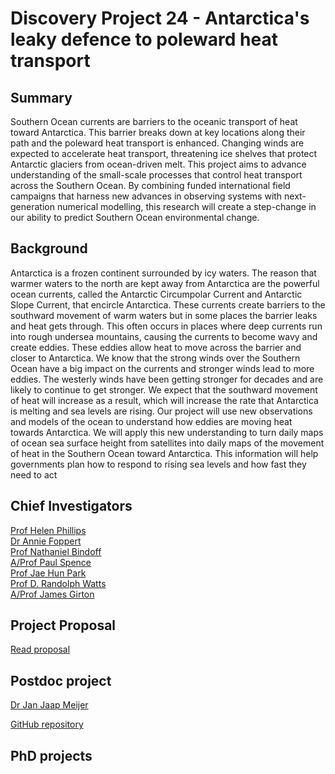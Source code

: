 # Discovery Project 24 - Antarctica's leaky defence to poleward heat transport

## Summary
Southern Ocean currents are barriers to the oceanic transport of heat toward Antarctica. This barrier breaks down at key locations along their path and the poleward heat transport is enhanced. Changing winds are expected to accelerate heat transport, threatening ice shelves that protect Antarctic glaciers from ocean-driven melt. This project aims to advance understanding of the small-scale processes that control heat transport across the Southern Ocean. By combining funded international field campaigns that harness new advances in observing systems with next-generation numerical modelling, this research will create a step-change in our ability to predict Southern Ocean environmental change.

## Background
Antarctica is a frozen continent surrounded by icy waters. The reason that warmer waters to the north are kept away from Antarctica are the powerful ocean currents, called the Antarctic Circumpolar Current and Antarctic Slope Current, that encircle Antarctica. These currents create barriers to the southward movement of warm waters but in some places the barrier leaks and heat gets through. This often occurs in places where deep currents run into rough undersea mountains, causing the currents to become wavy and create eddies. These eddies allow heat to move across the barrier and closer to Antarctica. We know that the strong winds over the Southern Ocean have a big impact on the currents and stronger winds lead to more eddies. The westerly winds have been getting stronger for decades and are likely to continue to get stronger. We expect that the southward movement of heat will increase as a result, which will increase the rate that Antarctica is melting and sea levels are rising. Our project will use new observations and models of the ocean to understand how eddies are moving heat towards Antarctica. We will apply this new understanding to turn daily maps of ocean sea surface height from satellites into daily maps of the movement of heat in the Southern Ocean toward Antarctica. This information will help governments plan how to respond to rising sea levels and how fast they need to act

## Chief Investigators
[Prof Helen Phillips](https://discover.utas.edu.au/H.E.Phillips)  
[Dr Annie Foppert](https://discover.utas.edu.au/Annie.Foppert)  
[Prof Nathaniel Bindoff](https://discover.utas.edu.au/N.Bindoff)  
[A/Prof Paul Spence](https://discover.utas.edu.au/Paul.Spence)  
[Prof Jae Hun Park](https://p-jaehunpark.inha.ac.kr/p-jaehunpark/index.do)  
[Prof D. Randolph Watts](https://web.uri.edu/gso/meet/d-randolph-watts/)  
[A/Prof James Girton](https://www.apl.washington.edu/people/profile.php?last_name=Girton&first_name=James)  

## Project Proposal

[Read proposal](https://github.com/helenephillips/DP24_leaky_defence/blob/169b924e3c8d3a88bec41aabe7d322c9c6d310ea/DP240102358_FINAL.pdf)

## Postdoc project
[Dr Jan Jaap Meijer](https://discover.utas.edu.au/JanJaap.Meijer)

[GitHub repository](https://github.com/janjaapmeijer/postdoc)

## PhD projects
